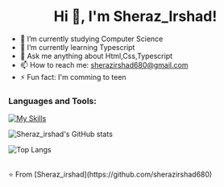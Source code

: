  <h1 align="center">Hi 👋, I'm Sheraz_Irshad!</h1>

- 🔭 I’m currently studying Computer Science
- 🌱 I’m currently learning Typescript
- 💬 Ask me anything about Html,Css,Typescript 
- 📫 How to reach me: sherazirshad680@gmail.com
- ⚡ Fun fact: I'm comming to teen

### Languages and Tools:
[![My Skills](https://skillicons.dev/icons?i=flutter,dart,firebase,github,git,postman,figma,xd&perline=5)](https://skillicons.dev)

![Sheraz_irshad's GitHub stats](https://github-readme-stats.vercel.app/api?username=axiftaj&show_icons=true&theme=dark)

![Top Langs](https://github-readme-stats.vercel.app/api/top-langs/?username=axiftaj&theme=dark)


<br>
⭐️ From [Sheraz_irshad](https://github.com/sherazirshad680)
